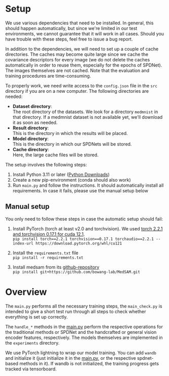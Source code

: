 # Setup
We use various dependencies that need to be installed. In general, this should happen automatically, but since we're 
limited in our test environments, we cannot guarantee that it will work in all cases. Should you have trouble with these
steps, feel free to issue a bug report.

In addition to the dependencies, we will need to set up a couple of cache directories. The caches may become quite large
since we cache the covariance descriptors for every image (we do not delete the caches automatically in order to 
reuse them, especially for the epochs of SPDNet). The images themselves are not cached.
Note that the evaluation and training procedures are time-consuming.

To properly work, we need write access to the `config.json` file in the `src` directory if you are on a new computer.
The following directories are needed:
* __Dataset directory__: <br/> The root directory of the datasets. We look for a directory `medmnist` in that directory. If a 
  medmnist dataset is not available yet, we'll download it as soon as needed.
* __Result directory__: <br/> This is the directory in which the results will be placed.
* __Model directory__: <br/> This is the directory in which our SPDNets will be stored.
* __Cache directory__: <br/> Here, the large cache files will be stored.


The setup involves the following steps:

1. Install Python 3.11 or later ([Python Downloads](https://www.python.org/downloads/))
2. Create a new pip-environment (conda should also work)
3. Run `main.py` and follow the instructions. It should automatically install all requirements. In case it fails, 
   please use the manual setup below

## Manual setup
You only need to follow these steps in case the automatic setup should fail:

1. Install PyTorch (torch at least v2.0 and torchvision). We used
   [torch 2.2.1 and torchvision 0.17.1 for cuda 12.1](https://pytorch.org/get-started/previous-versions/#v221).<br/> 
``pip install torch==2.2.1 torchvision==0.17.1 torchaudio==2.2.1 --index-url https://download.pytorch.org/whl/cu121``

2. Install the `requirements.txt` file<br/>
``pip install -r requirements.txt``

3. Install medsam from its [github-repository](https://github.com/bowang-lab/MedSAM.git)<br/>
``pip install git+https://github.com/bowang-lab/MedSAM.git``


# Overview
The `main.py` performs all the necessary training steps, the `main_check.py` is intended to give a short test run 
through all steps to check whether everything is set up correctly.

The `handle_*` methods in the [main.py](src/main.py) perform the respective operations for the traditional methods or 
SPDNet and the handcrafted or general vision encoder features, respectively.
The models themselves are implemented in the `experiments` directory.

We use PyTorch lightning to wrap our model training. You can add `wandb` and initialize it (just initialize it in the 
[main.py](src/main.py), or the respective spdnet-based methods in it). If wandb is not initialized, the training 
progress gets tracked via tensorboard.
